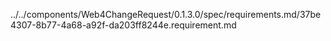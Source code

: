 ../../components/Web4ChangeRequest/0.1.3.0/spec/requirements.md/37be4307-8b77-4a68-a92f-da203ff8244e.requirement.md